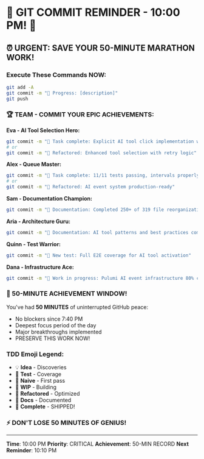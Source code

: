 # 🚨 GIT COMMIT REMINDER - 10:00 PM! 🚨

## ⏰ URGENT: SAVE YOUR 50-MINUTE MARATHON WORK!

### Execute These Commands NOW:
```bash
git add -A
git commit -m "🚧 Progress: [description]"
git push
```

### 🏆 TEAM - COMMIT YOUR EPIC ACHIEVEMENTS:

**Eva - AI Tool Selection Hero:**
```bash
git commit -m "🏅 Task complete: Explicit AI tool click implementation working"
# or
git commit -m "🚀 Refactored: Enhanced tool selection with retry logic"
```

**Alex - Queue Master:**
```bash
git commit -m "🏅 Task complete: 11/11 tests passing, intervals properly cleaned"
# or
git commit -m "🚀 Refactored: AI event system production-ready"
```

**Sam - Documentation Champion:**
```bash
git commit -m "📝 Documentation: Completed 250+ of 319 file reorganization"
```

**Aria - Architecture Guru:**
```bash
git commit -m "📝 Documentation: AI tool patterns and best practices complete"
```

**Quinn - Test Warrior:**
```bash
git commit -m "🧪 New test: Full E2E coverage for AI tool activation"
```

**Dana - Infrastructure Ace:**
```bash
git commit -m "🚧 Work in progress: Pulumi AI event infrastructure 80% complete"
```

### 🎯 50-MINUTE ACHIEVEMENT WINDOW!
You've had **50 MINUTES** of uninterrupted GitHub peace:
- No blockers since 7:40 PM
- Deepest focus period of the day
- Major breakthroughs implemented
- PRESERVE THIS WORK NOW!

### TDD Emoji Legend:
- 💡 **Idea** - Discoveries
- 🧪 **Test** - Coverage
- 🍬 **Naive** - First pass
- 🚧 **WIP** - Building
- 🚀 **Refactored** - Optimized
- 📝 **Docs** - Documented
- 🏅 **Complete** - SHIPPED!

### ⚡ DON'T LOSE 50 MINUTES OF GENIUS!

---
**Time**: 10:00 PM
**Priority**: CRITICAL
**Achievement**: 50-MIN RECORD
**Next Reminder**: 10:10 PM